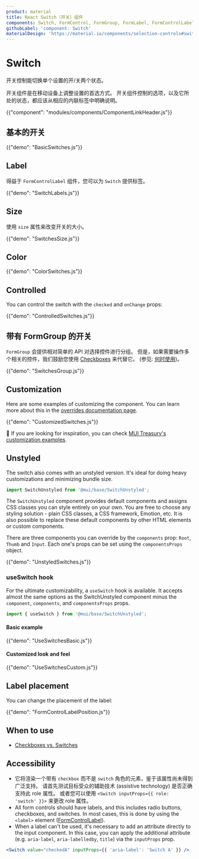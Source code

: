 ```yaml
---
product: material
title: React Switch（开关）组件
components: Switch, FormControl, FormGroup, FormLabel, FormControlLabel, SwitchUnstyled
githubLabel: 'component: Switch'
materialDesign: 'https://material.io/components/selection-controls#switches'
---
```


# Switch

<p class="description">开关控制能切换单个设置的开/关两个状态。</p>

开关组件是在移动设备上调整设置的首选方式。 开关组件控制的选项，以及它所处的状态，都应该从相应的内联标签中明确说明。

{{"component": "modules/components/ComponentLinkHeader.js"}}

## 基本的开关

{{"demo": "BasicSwitches.js"}}

## Label

得益于 `FormControlLabel` 组件，您可以为 `Switch` 提供标签。

{{"demo": "SwitchLabels.js"}}

## Size

使用 `size` 属性来改变开关的大小。

{{"demo": "SwitchesSize.js"}}

## Color

{{"demo": "ColorSwitches.js"}}

## Controlled

You can control the switch with the `checked` and `onChange` props:

{{"demo": "ControlledSwitches.js"}}

## 带有 FormGroup 的开关

`FormGroup` 会提供相对简单的 API 对选择控件进行分组。 但是，如果需要操作多个相关的控件，我们鼓励您使用 [Checkboxes](/material/components/checkboxes/) 来代替它。 (参见: [何时使用](#when-to-use))。

{{"demo": "SwitchesGroup.js"}}

## Customization

Here are some examples of customizing the component. You can learn more about this in the [overrides documentation page](/material/customization/how-to-customize/).

{{"demo": "CustomizedSwitches.js"}}

🎨 If you are looking for inspiration, you can check [MUI Treasury's customization examples](https://mui-treasury.com/styles/switch/).

## Unstyled

The switch also comes with an unstyled version. It's ideal for doing heavy customizations and minimizing bundle size.

```jsx
import SwitchUnstyled from '@mui/base/SwitchUnstyled';
```

The `SwitchUnstyled` component provides default components and assigns CSS classes you can style entirely on your own. You are free to choose any styling solution - plain CSS classes, a CSS framework, Emotion, etc. It is also possible to replace these default components by other HTML elements or custom components.

There are three components you can override by the `components` prop: `Root`, `Thumb` and `Input`. Each one's props can be set using the `componentsProps` object.

{{"demo": "UnstyledSwitches.js"}}

### useSwitch hook

For the ultimate customizability, a `useSwitch` hook is available. It accepts almost the same options as the SwitchUnstyled component minus the `component`, `components`, and `componentsProps` props.

```jsx
import { useSwitch } from '@mui/base/SwitchUnstyled';
```

#### Basic example

{{"demo": "UseSwitchesBasic.js"}}

#### Customized look and feel

{{"demo": "UseSwitchesCustom.js"}}

## Label placement

You can change the placement of the label:

{{"demo": "FormControlLabelPosition.js"}}

## When to use

- [Checkboxes vs. Switches](https://uxplanet.org/checkbox-vs-toggle-switch-7fc6e83f10b8)

## Accessibility

- 它将渲染一个带有 `checkbox` 而不是 `switch` 角色的元素，鉴于该属性尚未得到广泛支持。 请首先测试目标受众的辅助技术 (assistive technology) 是否正确支持此 role 属性。 或者您可以使用 `<Switch inputProps={{ role: 'switch' }}>` 来更改 role 属性。
- All form controls should have labels, and this includes radio buttons, checkboxes, and switches. In most cases, this is done by using the `<label>` element ([FormControlLabel](/api/form-control-label/)).
- When a label can't be used, it's necessary to add an attribute directly to the input component. In this case, you can apply the additional attribute (e.g. `aria-label`, `aria-labelledby`, `title`) via the `inputProps` prop.

```jsx
<Switch value="checkedA" inputProps={{ 'aria-label': 'Switch A' }} />
```
